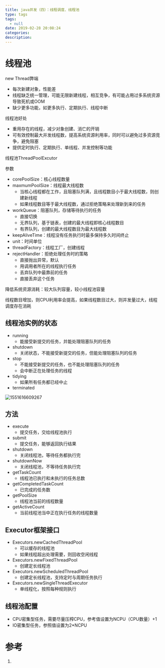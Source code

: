 ```yaml
---
title: java并发（四）：线程调度、线程池
type: tags
tags:
  - null
date: 2019-02-28 20:08:24
categories:
description:
---
```


# 线程池

new Thread弊端

- 每次新建对象，性能差
- 线程缺乏统一管理，可能无限新建线程，相互竞争，有可能占用过多系统资源导致死机或OOM
- 缺少更多功能，如更多执行、定期执行、线程中断

线程池好处

- 重用存在的线程，减少对象创建、消亡的开销
- 可有效控制最大并发线程数，提高系统资源利用率，同时可以避免过多资源竞争，避免阻塞
- 提供定时执行、定期执行、单线程、并发控制等功能

线程池ThreadPoolExcutor

参数

- corePoolSize：核心线程数量
- maxmumPoolSize：线程最大线程数
  - 当核心线程都在工作，且阻塞队列满，且线程数目小于最大线程数，则创建新线程
  - 如果线程数目等于最大线程数，通过拒绝策略来处理新到来的任务
- workQueue：阻塞队列，存储等待执行的任务
  - 直接切换
  - 无界队列，基于链表，创建的最大线程即核心线程数目
  - 有界队列，创建的最大线程数目为最大线程数
- keepAliveTime：线程没有任务执行时最多保持多久时间终止
- unit：时间单位
- threadFactory：线程工厂，创建线程
- rejectHandler：拒绝处理任务时的策略
  - 直接抛出异常，默认
  - 用调用者所在的线程执行任务
  - 丢弃队列中最靠前的任务
  - 直接丢弃这个任务

降低系统资源消耗：较大队列容量，较小线程池容量

线程数目增加，则CPU利用率会提高，如果线程数目过大，则并发量过大，线程调度存在消耗

## 线程池实例的状态

- running
  - 能接受新提交的任务，并能处理阻塞队列的任务
- shutdown
  - 关闭状态，不能接受新提交的任务，但能处理阻塞队列的任务
- stop
  - 不能接受新提交的任务，也不能处理阻塞队列的任务
  - 会中断正在处理任务的线程
- tidying
  - 如果所有任务都已经中止
- terminated

![1551616609267](C:\Users\Heper\AppData\Roaming\Typora\typora-user-images\1551616609267.png)

## 方法

- execute
  - 提交任务，交给线程池执行
- submit
  - 提交任务，能够返回执行结果
- shutdown
  - 关闭线程池，等待任务都执行完
- shutdownNow
  - 关闭线程池，不等待任务执行完
- getTaskCount
  - 线程池已执行和未执行的任务总数
- getCompletedTaskCount
  - 已完成的任务数
- getPoolSize
  - 线程池当前的线程数量
- getActiveCount
  - 当前线程池当中正在执行任务的线程数量

## Executor框架接口

- Executors.newCachedThreadPool
  - 可以缓存的线程池
  - 如果线程超出处理需要，则回收空闲线程
- Executors.newFixedThreadPool
  - 创建定长线程池
- Executors.newScheduledThreadPool
  - 创建定长线程池，支持定时与周期任务执行
- Executors.newSingleThreadExecutor
  - 单线程化，按照每种规则执行

## 线程池配置

- CPU密集型任务，需要尽量压榨CPU，参考值设置为NCPU（CPU数量）+1
- IO密集型任务，参照值设置为2*NCPU

# 参考 #

1. 
